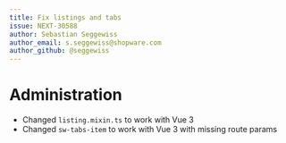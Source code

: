 ```yaml
---
title: Fix listings and tabs
issue: NEXT-30588
author: Sebastian Seggewiss
author_email: s.seggewiss@shopware.com
author_github: @seggewiss
---
```

# Administration
* Changed `listing.mixin.ts` to work with Vue 3
* Changed `sw-tabs-item` to work with Vue 3 with missing route params
